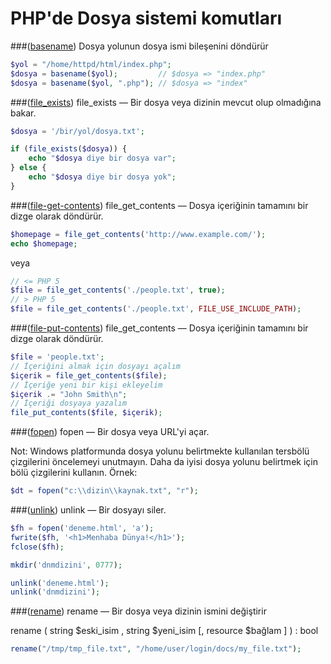 # PHP'de Dosya sistemi komutları


###([basename](https://www.php.net/basename))
Dosya yolunun dosya ismi bileşenini döndürür

```php
$yol = "/home/httpd/html/index.php";
$dosya = basename($yol);         // $dosya => "index.php"
$dosya = basename($yol, ".php"); // $dosya => "index"
```

###([file_exists](https://www.php.net/file_exists))
file_exists — Bir dosya veya dizinin mevcut olup olmadığına bakar.

```php
$dosya = '/bir/yol/dosya.txt';

if (file_exists($dosya)) {
    echo "$dosya diye bir dosya var";
} else {
    echo "$dosya diye bir dosya yok";
}
```

###([file-get-contents](https://www.php.net/file-get-contents))
file_get_contents — Dosya içeriğinin tamamını bir dizge olarak döndürür.

```php
$homepage = file_get_contents('http://www.example.com/');
echo $homepage;
```
veya
```php
// <= PHP 5
$file = file_get_contents('./people.txt', true);
// > PHP 5
$file = file_get_contents('./people.txt', FILE_USE_INCLUDE_PATH);
```

###([file-put-contents](https://www.php.net/file-put-contents))
file_get_contents — Dosya içeriğinin tamamını bir dizge olarak döndürür.

```php
$file = 'people.txt';
// İçeriğini almak için dosyayı açalım
$içerik = file_get_contents($file);
// İçeriğe yeni bir kişi ekleyelim
$içerik .= "John Smith\n";
// İçeriği dosyaya yazalım
file_put_contents($file, $içerik);
```

###([fopen](https://www.php.net/manual/tr/function.fopen.php))
fopen — Bir dosya veya URL'yi açar.

Not: Windows platformunda dosya yolunu belirtmekte kullanılan tersbölü çizgilerini öncelemeyi unutmayın. Daha da iyisi dosya yolunu belirtmek için bölü çizgilerini kullanın. 
Örnek:

```php
$dt = fopen("c:\\dizin\\kaynak.txt", "r");
```

###([unlink](https://www.php.net/unlink))
unlink — Bir dosyayı siler.

```php
$fh = fopen('deneme.html', 'a');
fwrite($fh, '<h1>Menhaba Dünya!</h1>');
fclose($fh);

mkdir('dnmdizini', 0777);

unlink('deneme.html');
unlink('dnmdizini');
```

###([rename](https://www.php.net/rename))
rename — Bir dosya veya dizinin ismini değiştirir

rename ( string $eski_isim , string $yeni_isim [, resource $bağlam ] ) : bool

```php
rename("/tmp/tmp_file.txt", "/home/user/login/docs/my_file.txt");
```






